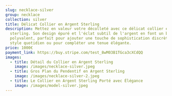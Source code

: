 ```yaml
---
slug: necklace-silver
group: necklace
collection: silver
title: Délicat Collier en Argent Sterling
description: Mettez en valeur votre décolleté avec ce délicat collier en argent
  sterling. Son design épuré et l'éclat subtil de l'argent en font un bijou
  polyvalent, parfait pour ajouter une touche de sophistication discrète à votre
  style quotidien ou pour compléter une tenue élégante.
price: 1000€
payment_link: https://buy.stripe.com/test_8wM03B1TGca3cXCdQQ
images:
  - title: Détail du Collier en Argent Sterling
    image: /images/necklace-silver.jpeg
  - title: Gros Plan du Pendentif en Argent Sterling
    image: /images/necklace-silver-2.jpeg
  - title: Le Collier en Argent Sterling Porté avec Élégance
    image: /images/model-silver.jpeg
---
```

